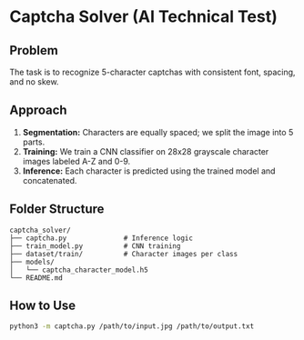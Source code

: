 
# Captcha Solver (AI Technical Test)

## Problem

The task is to recognize 5-character captchas with consistent font, spacing, and no skew.

## Approach

1. **Segmentation:** Characters are equally spaced; we split the image into 5 parts.
2. **Training:** We train a CNN classifier on 28x28 grayscale character images labeled A-Z and 0-9.
3. **Inference:** Each character is predicted using the trained model and concatenated.

## Folder Structure

```
captcha_solver/
├── captcha.py              # Inference logic
├── train_model.py          # CNN training
├── dataset/train/          # Character images per class
├── models/
│   └── captcha_character_model.h5
└── README.md
```

## How to Use

```bash
python3 -m captcha.py /path/to/input.jpg /path/to/output.txt
```
